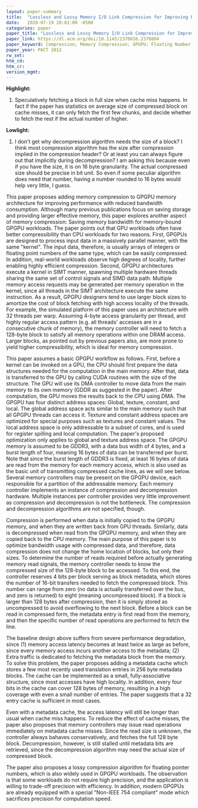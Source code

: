 ```yaml
---
layout: paper-summary
title:  "Lossless and Lossy Memory I/O Link Compression for Improving Performance of GPGPU Workloads"
date:   2020-07-19 20:01:00 -0500
categories: paper
paper_title: "Lossless and Lossy Memory I/O Link Compression for Improving Performance of GPGPU Workloads"
paper_link: https://dl.acm.org/doi/10.1145/2370816.2370864
paper_keyword: Compression; Memory Compression; GPGPU; Floating Number Compression
paper_year: PACT 2012
rw_set:
htm_cd:
htm_cr:
version_mgmt:
---
```


**Highlight:**

1. Speculatively fetching a block in full size when cache miss happens. In fact if the paper has statistics on average
   size of compressed block on cache misses, it can only fetch the first few chunks, and decide whether to fetch the
   rest if the actual number of higher.

**Lowlight:**

1. I don't get why decompression algorithm needs the size of a block? I think most compression algorithm has the size 
   after compression implied in the compression header? Or at least you can always figure out that implicitly during
   decompression?
   I am asking this because even if you have the size, it is on 16 byte granularity. The actual compressed size should
   be precise in bit unit. So even if some peculiar algorithm does need that number, having a number rounded to 16 bytes
   would help very little, I guess.

This paper proposes adding memory compression to GPGPU memory architecture for improving performance with reduced bandwidth 
consumption. Although many previous publications focus on saving storage and providing larger effective memory, this paper
explores another aspect of memory compression: Saving memory bandwidth for memory-bound GPGPU workloads. The paper points
out that GPU workloads often have better compressibility than CPU workloads for two reasons. First, GPGPUs are designed
to process input data in a massively parallel manner, with the same "kernel". The input data, therefore, is usually 
arrays of integers or floating point numbers of the same type, which can be easily compressed. In addition, real-world
workloads observe high degrees of locality, further enabling highly efficient compression. Second, GPGPU architectures
execute a kernel in SIMT manner, spawning multiple hardware threads sharing the same set of control signals and SIMD data 
path. Multiple memory access requests may be generated per memory operation in the kernel, since all threads in the SIMT 
architecture execute the same instruction. As a result, GPGPU designers tend to use larger block sizes to amortize the 
cost of block fetching with high access locality of the threads. For example, the simulated platform of this paper uses
an architecture with 32 threads per warp. Assuming 4-byte access granularity per thread, and highly regular access pattern
(e.g. all threads' accesses are in a consecutive chunk of memory), the memory controller will need to fetch a 128-byte
block to satisfy all memory operations within one DRAM access. Larger blocks, as pointed out by previous papers also,
are more prone to yield higher compressibility, which is ideal for memory compression.

This paper assumes a basic GPGPU workflow as follows. First, before a kernel can be invoked on a GPU, the CPU should
first prepare the data structures needed for the computation in the main memory. After that, data is transferred to the 
GPU by calling CUDA routines with the size of the structure. The GPU will use its DMA controller to move data from the 
main memory to its own memory (GDDR as suggested in the paper). After computation, the GPU moves the results back to the 
CPU using DMA.
The GPGPU has four distinct address spaces: Global, texture, constant, and local. The global address space acts similar
to the main memory such that all GPGPU threads can access it. Texture and constant address spaces are optimized for
special purposes such as textures and constant values. The local address space is only addressable to a subset of cores,
and is used for register spilling and local computation. The paper's proposed optimization only applies to global
and texture address space.
The GPGPU memory is assumed to be GDDR3, with a data bus width of 4 bytes, and a burst length of four, meaning 16 bytes
of data can be transferred per burst. Note that since the burst length of GDDR3 is fixed, at least 16 bytes of data are
read from the memory for each memory access, which is also used as the basic unit of transmitting compressed cache lines,
as we will see below.
Several memory controllers may be present on the GPGPU device, each responsible for a partition of the addressable memory. 
Each memory controller implements an instance of compression and decompression hardware. Multiple instances per controller 
provides very little improvement as compression and decompression is not the bottleneck. 
The compression and decompression algorithms are not specified, though.

Compression is performed when data is initially copied to the GPGPU memory, and when they are written back from GPU
threads. Similarly, data is decompressed when read from the GPGPU memory, and when they are copied back to the CPU
memory. The main purpose of this paper is to optimize bandwidth usage with compressed data, and therefore, data
compression does not change the home location of blocks, but only their sizes. 
To determine the number of reads required before actually generating memory read signals, the memory controller needs
to know the compressed size of the 128-byte block to be accessed. To this end, the controller reserves 4 bits per block
serving as block metadata, which stores the number of 16-bit transfers needed to fetch the compressed block.
This number can range from zero (no data is actually transferred over the bus, and zero is returned) to eight (meaning
uncompressed block). If a block is larger than 128 bytes after compression, then it is simply stored as uncompressed
to avoid overflowing to the next block. 
Before a block can be read in compressed form, the metadata entry is first read from the memory, and then the specific
number of read operations are performed to fetch the line.

The baseline design above suffers from severe performance degradation, since (1) memory access latency becomes at least
twice as large as before, since every memory access incurs another access to the metadata; (2) Extra traffic is dedicated
to fetching the metadata block from the memory. To solve this problem, the paper proposes adding a metadata cache which 
stores a few most recently used translation entries in 256 byte metadata blocks. The cache can be implemented as a small, 
fully-associative structure, since most accesses have high locality. In addition, every four bits in the cache can cover 
128 bytes of memory, resulting in a high coverage with even a small number of entries.
The paper suggests that a 32 entry cache is sufficient in most cases.

Even with a metadata cache, the access latency will still be longer than usual when cache miss happens. To reduce the 
effect of cache misses, the paper also proposes that memory controllers may issue read operations immediately on 
metadata cache misses. Since the read size is unknown, the controller always bahaves conservatively, and fetches the
full 128 byte block. Decompression, however, is still stalled until metadata bits are retrieved, since the decompression
algorithm may need the actual size of compressed block.

The paper also proposes a lossy compression algorithm for floating pointer numbers, which is also widely used in GPGPU
workloads. The observation is that some workloads do not require high precision, and the application is willing to
trade-off precision with efficiency. In addition, modern GPGPUs are already equipped with a special "Non-IEEE 754 compliant" 
mode which sacrifices precision for computation speed. 

